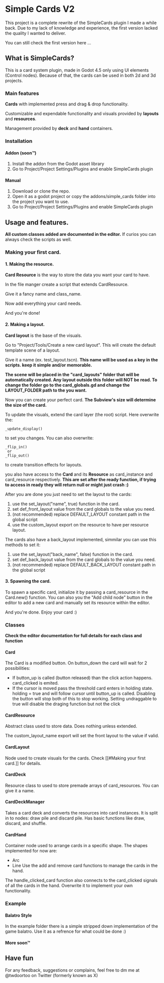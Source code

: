 # Simple Cards V2
This project is a complete rewrite of the SimpleCards plugin I made a while back. Due to my lack of knowledge and experience, the first version lacked the quality I wanted to deliver. 

You can still check the first version here ...

## What is SimpleCards?
This is a card system plugin, made in Godot 4.5 only using UI elements (Control nodes). Because of that, the cards can be used in both 2d and 3d projects.

### Main features

**Cards** with implemented press and drag & drop functionality.

Customizable and expendable functionality and visuals provided by **layouts** and **resources**. 

Management provided by **deck** and **hand** containers. 

### Installation

#### Addon (soon™)
1. Install the addon from the Godot asset library
2. Go to Project/Project Settings/Plugins and enable SimpleCards plugin
#### Manual
1. Download or clone the repo.
2. Open it as a godot project or copy the addons/simple_cards folder into the project you want to use.
3. Go to Project/Project Settings/Plugins and enable SimpleCards plugin


## Usage and features. 
**All custom classes added are documented in the editor.**
If curios you can always check the scripts as well.

### Making your first card. 

#### 1. Making the resource. 
**Card Resource** is the way to store the data you want your card to have.

In the file manger create a script that extends CardResource. 

Give it a fancy name and class_name.

Now add everything your card needs. 

And you're done!

#### 2. Making a layout.
**Card layout** is the base of the visuals. 

Go to "Project/Tools/Create a new card layout". This will create the default template scene of a layout.

Give it a name (ex. test_layout.tscn). **This name will be used as a key in the scripts. keep it simple and/or memorable.**

**The scene will be placed in the "card_layouts" folder that will be automatically created. Any layout outside this folder will NOT be read. To change the folder go to the card_globals.gd and change the LAYOUT_FOLDER path to the you want.**

Now you can create your perfect card. **The Subview's size will determine the size of the card.**

To update the visuals, extend the card layer (the root) script. Here overwrite the: 
```
_update_display()
```
to set you changes.  You can also overwrite:
```
_flip_in()
 or
_flip_out()
```
to create transition effects for layouts.

you also have access to the **Card** and its **Resource** as card_instance and card_resource respectively. **This are set after the ready function, if trying to access in ready they will return null or might just crash :)**

After you are done you just need to set the layout to the cards:
1. use the set_layout("name", true) function in the card.
2.  set def_front_layout value from the card globals to the value you need.
3. (not recommended) replace DEFAULT_LAYOUT constant path in the global script
4.  use the custom_layout export on the resource to have per resource layout.


The cards also have a back_layout implemented, simmilar you can use this methods to set it:
1. use the set_layout("back_name", false) function in the card.
2.  set def_back_layout value from the card globals to the value you need.
3.  (not recommended) replace DEFAULT_BACK_LAYOUT constant path in the global script

#### 3. Spawning the card. 
To spawn a specific card, initialize it by passing a card_resource in the Card.new() function. 
You can also you the "Add child node" button in the editor to add a new card and manually set its resource within the editor. 

And you're done. Enjoy your card :)

### Classes

**Check the editor documentation for full details for each class and function**

#### Card
The Card is  a modified button.
On button_down the card will wait for 2 possibilities:
- If button_up is called (button released) than the click action happens. card_clicked is emited.
- If the cursor is moved pass the threshold card enters in holding state. holding = true and will follow cursor until button_up is called.
Disabling the button will stop both of this to stop working.
Setting undraggable to true will disable the draging function but not the click

#### CardResource
Abstract class used to store data. Does nothing unless extended.

The custom_layout_name export will set the front layout to the value if valid.


#### CardLayout
Node used to create visuals for the cards. Check [[#Making your first card.]] for details.

#### CardDeck
Resource class to used to store premade arrays of card_resources.
You can give it a name.

#### CardDeckManager
Takes a card deck and converts the resources into card instances. It is split in to nodes: 
draw pile and discard pile. Has basic functions like draw, discard, and shuffle. 

#### CardHand
Container node used to arrange cards in a specific shape. 
The shapes implemented for now are: 
- Arc
- Line
Use the add and remove card functions to manage the cards in the hand. 

The handle_clicked_card function also connects to the card_clicked signals of all the cards in the hand. Overwrite it to implement your own functionality.


### Example

#### Balatro Style
In the example folder there is a simple stripped down implementation of the game balatro. Use it as a refrence for what could be done :)

#### More soon™



## Have fun 
For any feedback, suggestions or complains, feel free to dm me at @twdoortoo on Twitter (formerly known as X)
